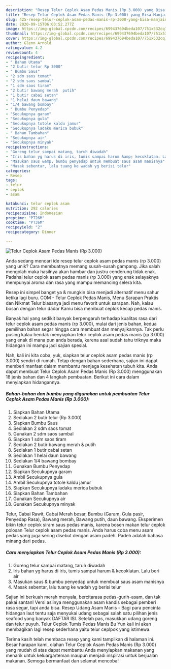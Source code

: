 ```yaml
---
description: "Resep Telur Ceplok Asam Pedas Manis (Rp 3.000) yang Bisa Manjain Lidah"
title: "Resep Telur Ceplok Asam Pedas Manis (Rp 3.000) yang Bisa Manjain Lidah"
slug: 425-resep-telur-ceplok-asam-pedas-manis-rp-3000-yang-bisa-manjain-lidah
date: 2020-09-15T06:03:52.277Z
image: https://img-global.cpcdn.com/recipes/699437694beda107/751x532cq70/telur-ceplok-asam-pedas-manis-rp-3000-foto-resep-utama.jpg
thumbnail: https://img-global.cpcdn.com/recipes/699437694beda107/751x532cq70/telur-ceplok-asam-pedas-manis-rp-3000-foto-resep-utama.jpg
cover: https://img-global.cpcdn.com/recipes/699437694beda107/751x532cq70/telur-ceplok-asam-pedas-manis-rp-3000-foto-resep-utama.jpg
author: Glenn Arnold
ratingvalue: 4.2
reviewcount: 4
recipeingredient:
- " Bahan Utama"
- "2 butir telur Rp 3000"
- " Bumbu Saus"
- "2 sdm saos tomat"
- "2 sdm saos sambal"
- "1 sdm saos tiram"
- "2 butir bawang merah  putih"
- "1 butir cabai setan"
- "1 helai daun bawang"
- "1/4 bawang bombay"
- " Bumbu Penyedap"
- "Secukupnya garam"
- "Secukupnya gula"
- "Secukupnya totole kaldu jamur"
- "Secukupnya ladaku merica bubuk"
- " Bahan Tambahan"
- "Secukupnya air"
- "Secukupnya minyak"
recipeinstructions:
- "Goreng telur sampai matang, taruh diwadah"
- "Iris bahan yg harus di iris, tumis sampai harum &amp; kecoklatan. Lalu beri air"
- "Masukan saus &amp; bumbu penyedap untuk membuat saus asam manisnya"
- "Masak sebentar, lalu tuang ke wadah yg berisi telur"
categories:
- Resep
tags:
- telur
- ceplok
- asam

katakunci: telur ceplok asam 
nutrition: 292 calories
recipecuisine: Indonesian
preptime: "PT26M"
cooktime: "PT36M"
recipeyield: "2"
recipecategory: Dinner

---
```



![Telur Ceplok Asam Pedas Manis (Rp 3.000)](https://img-global.cpcdn.com/recipes/699437694beda107/751x532cq70/telur-ceplok-asam-pedas-manis-rp-3000-foto-resep-utama.jpg)

Anda sedang mencari ide resep telur ceplok asam pedas manis (rp 3.000) yang unik? Cara membuatnya memang susah-susah gampang. Jika salah mengolah maka hasilnya akan hambar dan justru cenderung tidak enak. Padahal telur ceplok asam pedas manis (rp 3.000) yang enak selayaknya mempunyai aroma dan rasa yang mampu memancing selera kita.

Resep ini simpel banget ya &amp; mungkin bisa menjadi alternatif menu sahur ketika lagi buru. COM - Telur Ceplok Pedas Manis, Menu Sarapan Praktis dan Nikmat Telur biasanya jadi menu favorit untuk sarapan. Nah, kalau bosan dengan telur dadar Kamu bisa membuat ceplok kecap pedas manis.

Banyak hal yang sedikit banyak berpengaruh terhadap kualitas rasa dari telur ceplok asam pedas manis (rp 3.000), mulai dari jenis bahan, kedua pemilihan bahan segar hingga cara membuat dan menyajikannya. Tak perlu pusing kalau hendak menyiapkan telur ceplok asam pedas manis (rp 3.000) yang enak di mana pun anda berada, karena asal sudah tahu triknya maka hidangan ini mampu jadi sajian spesial.


Nah, kali ini kita coba, yuk, siapkan telur ceplok asam pedas manis (rp 3.000) sendiri di rumah. Tetap dengan bahan sederhana, sajian ini dapat memberi manfaat dalam membantu menjaga kesehatan tubuh kita. Anda dapat membuat Telur Ceplok Asam Pedas Manis (Rp 3.000) menggunakan 18 jenis bahan dan 4 langkah pembuatan. Berikut ini cara dalam menyiapkan hidangannya.

<!--inarticleads1-->

##### Bahan-bahan dan bumbu yang digunakan untuk pembuatan Telur Ceplok Asam Pedas Manis (Rp 3.000):

1. Siapkan  Bahan Utama
1. Sediakan 2 butir telur (Rp 3.000)
1. Siapkan  Bumbu Saus
1. Sediakan 2 sdm saos tomat
1. Gunakan 2 sdm saos sambal
1. Siapkan 1 sdm saos tiram
1. Sediakan 2 butir bawang merah &amp; putih
1. Sediakan 1 butir cabai setan
1. Sediakan 1 helai daun bawang
1. Sediakan 1/4 bawang bombay
1. Gunakan  Bumbu Penyedap
1. Siapkan Secukupnya garam
1. Ambil Secukupnya gula
1. Ambil Secukupnya totole kaldu jamur
1. Siapkan Secukupnya ladaku merica bubuk
1. Siapkan  Bahan Tambahan
1. Gunakan Secukupnya air
1. Gunakan Secukupnya minyak


Telur, Cabai Rawit, Cabai Merah besar, Bumbu (Garam, Gula pasir, Penyedap Rasa), Bawang merah, Bawang putih, daun bawang. Eksperimen bikin telur ceplok siram saus pedas manis, karena bosen makan telur ceplok polosan Telur ceplok asam pedas manis. Anda harus coba menu asam pedas yang juga sering disebut dengan asam padeh. Padeh adalah bahasa minang dari pedas. 

<!--inarticleads2-->

##### Cara menyiapkan Telur Ceplok Asam Pedas Manis (Rp 3.000):

1. Goreng telur sampai matang, taruh diwadah
1. Iris bahan yg harus di iris, tumis sampai harum &amp; kecoklatan. Lalu beri air
1. Masukan saus &amp; bumbu penyedap untuk membuat saus asam manisnya
1. Masak sebentar, lalu tuang ke wadah yg berisi telur


Sajian ini berkuah merah menyala, bercitarasa pedas-gurih-asam, dan tak pakai santan! Versi aslinya menggunakan asam kandis sebagai pemberi rasa segar, tapi anda bisa. Resep Udang Asam Manis - Bagi para pencinta hidangan laut tentu saja menyukai udang sebagai salah satu pilihan jenis seafood yang banyak DAFTAR ISI. Setelah pas, masukkan udang goreng dan telur puyuh. Telur Ceplok Tumis Pedas Manis Bu Yun kali ini akan membagikan lagi resep sederhana yaitu telur ceplpok yang istimewa. 

Terima kasih telah membaca resep yang kami tampilkan di halaman ini. Besar harapan kami, olahan Telur Ceplok Asam Pedas Manis (Rp 3.000) yang mudah di atas dapat membantu Anda menyiapkan makanan yang menarik untuk keluarga/teman maupun menjadi inspirasi untuk berjualan makanan. Semoga bermanfaat dan selamat mencoba!
